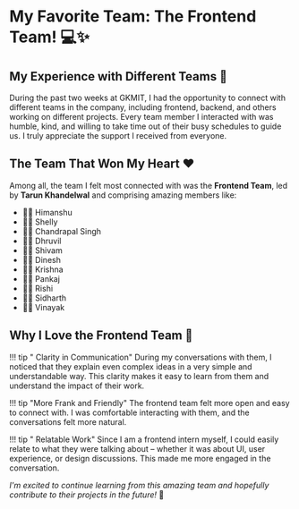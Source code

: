 # My Favorite Team: The Frontend Team! 💻✨

## My Experience with Different Teams 🤝

During the past two weeks at GKMIT, I had the opportunity to connect with different teams in the company, including frontend, backend, and others working on different projects. Every team member I interacted with was humble, kind, and willing to take time out of their busy schedules to guide us. I truly appreciate  the support I received from everyone.

## The Team That Won My Heart ❤️

Among all, the team I felt most connected with was the **Frontend Team**, led by **Tarun Khandelwal** and comprising amazing members like:

- 👨‍💻 Himanshu
- 👩‍💻 Shelly  
- 👨‍💻 Chandrapal Singh
- 👨‍💻 Dhruvil
- 👨‍💻 Shivam
- 👨‍💻 Dinesh
- 👨‍💻 Krishna
- 👨‍💻 Pankaj
- 👨‍💻 Rishi
- 👨‍💻 Sidharth
- 👨‍💻 Vinayak

## Why I Love the Frontend Team 🌟

!!! tip " Clarity in Communication"
    During my conversations with them, I noticed that they explain even complex ideas in a very simple and understandable way. This clarity makes it easy to learn from them and understand the impact of their work.

!!! tip "More Frank and Friendly"
    The frontend team felt more open and easy to connect with. I was comfortable interacting with them, and the conversations felt more natural.

!!! tip " Relatable Work"
    Since I am a frontend intern myself, I could easily relate to what they were talking about – whether it was about UI, user experience, or design discussions. This made me more engaged in the conversation.

*I'm excited to continue learning from this amazing team and hopefully contribute to their projects in the future!* 🚀

